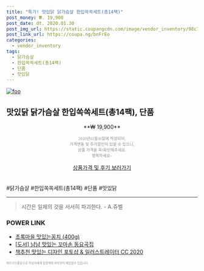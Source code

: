 ```yaml
--- 
title: "특가! 맛있닭 닭가슴살 한입쏙쏙세트(총14팩)" 
post_money: ₩. 19,900 
post_date: dt. 2020.01.30 
post_img_url: https://static.coupangcdn.com/image/vendor_inventory/98c7/cfed9ca7fa8e509bbfe042184de59462fcfa717be5d85b0fff871b0d0eef.jpg 
post_link_url: https://coupa.ng/bnFrEo 
categories: 
  - vendor_inventory 
tags: 
  - 닭가슴살 
  - 한입쏙쏙세트(총14팩) 
  - 단품 
  - 맛있닭 
--- 
```

[![foo](https://static.coupangcdn.com/image/vendor_inventory/98c7/cfed9ca7fa8e509bbfe042184de59462fcfa717be5d85b0fff871b0d0eef.jpg)](https://coupa.ng/bnFrEo) 

## 맛있닭 닭가슴살 한입쏙쏙세트(총14팩), 단품 
<p style="text-align: center;">**₩ 19,900**</p> 
<p style="text-align: center;"><span style="color: #898c8f; font-family: Georgia,Times,serif; font-size: 0.75em;">2020년01월30일에 작성되어, <br>가격변동 및 추가할인이 있을 수 있으니,<br> 상품 가격을 꼭!확인해주세요.<br>행복하세요~</span> 
</p>	 
<div markdown="0" style="text-align: center;"><a href="https://coupa.ng/bnFrEo" class="btn btn--success">상품가격 및 후기 보러가기</a></div> 
<br><br> 
  #닭가슴살 #한입쏙쏙세트(총14팩) #단품 #맛있닭 
<hr> 

> 시간은 일체의 것을 서서히 파괴한다. - A.쥬벨 


### POWER LINK

* <a href="https://blog.naver.com/fasyy4321/221787106261" target="_blank">초록마을 맛있는꽁치 (400g)</a>
* <a href="https://blog.naver.com/fasyy4321/221781117903" target="_blank">[도서] 냠냠 맛있는 꼬마손 동요곡집</a>
* <a href="https://blog.naver.com/fasyy4321/221789924259" target="_blank">책추천 맛있는 디자인 포토샵 & 일러스트레이터 CC 2020</a>

<span style="color: #898c8f; font-family: Georgia,Times,serif; font-size: 0.55em;">파트너스활동으로 작성자에게 일정액의 커미션이 제공될수 있습니다.</span> 
